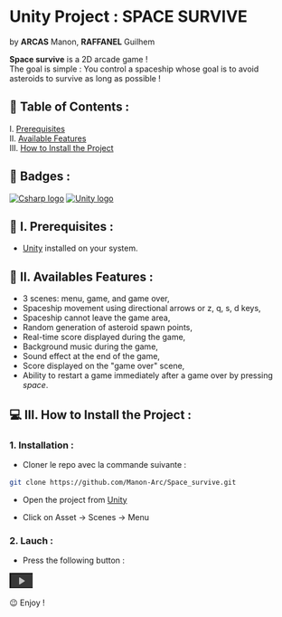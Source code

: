 # Unity Project : SPACE SURVIVE

by **ARCAS** Manon, **RAFFANEL** Guilhem

**Space survive** is a 2D arcade game !<br>
The goal is simple : You control a spaceship whose goal is to avoid asteroids to survive as long as possible !

## 📌 Table of Contents :
   
I. [Prerequisites](#🔧-prerequisites)  
II. [Available Features](#🌟-ii-available-features)  
III. [How to Install the Project](#💻-iii-how-to-install-the-project)  

## 🎯 Badges :

[![Csharp logo](https://img.shields.io/badge/Language-CSharp-green
)](https://www.java.com/fr/)
[![Unity logo](https://img.shields.io/badge/Software-Unity-black
)](https://www.java.com/fr/)

## 🔧 I. Prerequisites :

- [Unity](https://unity.com/fr/download) installed on your system.


## 🌟 II. Availables Features :

- 3 scenes: menu, game, and game over,
- Spaceship movement using directional arrows or z, q, s, d keys,
- Spaceship cannot leave the game area,
- Random generation of asteroid spawn points,
- Real-time score displayed during the game,
- Background music during the game,
- Sound effect at the end of the game,
- Score displayed on the "game over" scene,
- Ability to restart a game immediately after a game over by pressing *space*.

## 💻 III. How to Install the Project :

### 1. Installation :

- Cloner le repo avec la commande suivante :
```bash
git clone https://github.com/Manon-Arc/Space_survive.git
```
- Open the project from [Unity](https://unity.com/fr/download)

- Click on Asset -> Scenes -> Menu

### 2. Lauch :

- Press the following button :

![button](./img/button.png)

😉 Enjoy !